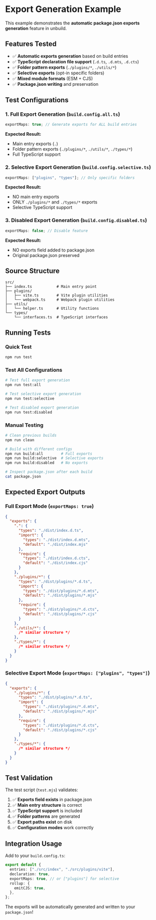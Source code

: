 # Export Generation Example

This example demonstrates the **automatic package.json exports generation** feature in unbuild.

## Features Tested

- ✅ **Automatic exports generation** based on build entries
- ✅ **TypeScript declaration file support** (`.d.ts`, `.d.mts`, `.d.cts`)
- ✅ **Folder pattern exports** (`./plugins/*`, `./utils/*`)
- ✅ **Selective exports** (opt-in specific folders)
- ✅ **Mixed module formats** (ESM + CJS)
- ✅ **Package.json writing** and preservation

## Test Configurations

### 1. Full Export Generation (`build.config.all.ts`)

```typescript
exportMaps: true; // Generate exports for ALL build entries
```

**Expected Result:**

- Main entry exports (`.`)
- Folder pattern exports (`./plugins/*`, `./utils/*`, `./types/*`)
- Full TypeScript support

### 2. Selective Export Generation (`build.config.selective.ts`)

```typescript
exportMaps: ["plugins", "types"]; // Only specific folders
```

**Expected Result:**

- NO main entry exports
- ONLY `./plugins/*` and `./types/*` exports
- Selective TypeScript support

### 3. Disabled Export Generation (`build.config.disabled.ts`)

```typescript
exportMaps: false; // Disable feature
```

**Expected Result:**

- NO exports field added to package.json
- Original package.json preserved

## Source Structure

```
src/
├── index.ts           # Main entry point
├── plugins/
│   ├── vite.ts        # Vite plugin utilities
│   └── webpack.ts     # Webpack plugin utilities
├── utils/
│   └── helper.ts      # Utility functions
└── types/
    └── interfaces.ts  # TypeScript interfaces
```

## Running Tests

### Quick Test

```bash
npm run test
```

### Test All Configurations

```bash
# Test full export generation
npm run test:all

# Test selective export generation
npm run test:selective

# Test disabled export generation
npm run test:disabled
```

### Manual Testing

```bash
# Clean previous builds
npm run clean

# Build with different configs
npm run build:all        # Full exports
npm run build:selective  # Selective exports
npm run build:disabled   # No exports

# Inspect package.json after each build
cat package.json
```

## Expected Export Outputs

### Full Export Mode (`exportMaps: true`)

```json
{
  "exports": {
    ".": {
      "types": "./dist/index.d.ts",
      "import": {
        "types": "./dist/index.d.mts",
        "default": "./dist/index.mjs"
      },
      "require": {
        "types": "./dist/index.d.cts",
        "default": "./dist/index.cjs"
      }
    },
    "./plugins/*": {
      "types": "./dist/plugins/*.d.ts",
      "import": {
        "types": "./dist/plugins/*.d.mts",
        "default": "./dist/plugins/*.mjs"
      },
      "require": {
        "types": "./dist/plugins/*.d.cts",
        "default": "./dist/plugins/*.cjs"
      }
    },
    "./utils/*": {
      /* similar structure */
    },
    "./types/*": {
      /* similar structure */
    }
  }
}
```

### Selective Export Mode (`exportMaps: ["plugins", "types"]`)

```json
{
  "exports": {
    "./plugins/*": {
      "types": "./dist/plugins/*.d.ts",
      "import": {
        "types": "./dist/plugins/*.d.mts",
        "default": "./dist/plugins/*.mjs"
      },
      "require": {
        "types": "./dist/plugins/*.d.cts",
        "default": "./dist/plugins/*.cjs"
      }
    },
    "./types/*": {
      /* similar structure */
    }
  }
}
```

## Test Validation

The test script (`test.mjs`) validates:

1. ✅ **Exports field exists** in package.json
2. ✅ **Main entry structure** is correct
3. ✅ **TypeScript support** is included
4. ✅ **Folder patterns** are generated
5. ✅ **Export paths exist** on disk
6. ✅ **Configuration modes** work correctly

## Integration Usage

Add to your `build.config.ts`:

```typescript
export default {
  entries: ["./src/index", "./src/plugins/vite"],
  declaration: true,
  exportMaps: true, // or ["plugins"] for selective
  rollup: {
    emitCJS: true,
  },
};
```

The exports will be automatically generated and written to your `package.json`!
